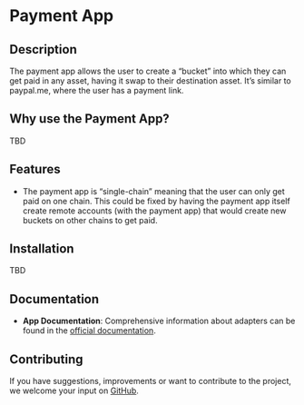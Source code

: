 # Payment App

## Description

The payment app allows the user to create a “bucket” into which they can get paid in any asset, having it swap to their destination asset. It’s similar to paypal.me, where the user has a payment link.

## Why use the Payment App?

TBD

## Features
- The payment app is “single-chain” meaning that the user can only get paid on one chain. This could be fixed by having the payment app itself create remote accounts (with the payment app) that would create new buckets on other chains to get paid.

## Installation

TBD

## Documentation

- **App Documentation**: Comprehensive information about adapters can be found in the [official documentation](https://docs.abstract.money/3_framework/6_module_types.html#apps).

## Contributing

If you have suggestions, improvements or want to contribute to the project, we welcome your input on [GitHub](https://github.com/AbstractSDK/abstract).
